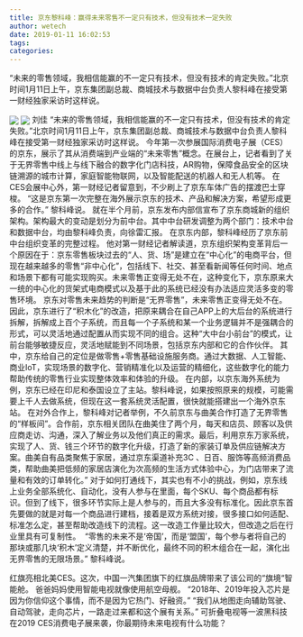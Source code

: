 ```yaml
---
title: 京东黎科峰：赢得未来零售不一定只有技术，但没有技术一定失败
author: wetech
date: 2019-01-11 16:02:53
tags: 
categories: 
---
```

“未来的零售领域，我相信能赢的不一定只有技术，但没有技术的肯定失败。”北京时间1月11日上午，京东集团副总裁、商城技术与数据中台负责人黎科峰在接受第一财经独家采访时这样说。
<!-- more -->
<img align="center" border="0" src="https://imgcdn.yicai.com/uppics/images/2019/01/d6ffcab8c7b98811da69276b269bd783.jpg" />
<img align="center" border="0" src="https://imgcdn.yicai.com/uppics/images/2019/01/f93a635ca3b95b2d53455b3411428e1a.jpg" />
刘佳
“未来的零售领域，我相信能赢的不一定只有技术，但没有技术的肯定失败。”北京时间1月11日上午，京东集团副总裁、商城技术与数据中台负责人黎科峰在接受第一财经独家采访时这样说。
今年第一次参展国际消费电子展（CES）的京东，展示了其从消费端到产业端的“未来零售”概念。在展台上，记者看到了关于无界零售中线上与线下融合的数字化门店科技，AR购物，保障食品安全的区块链溯源的城市计算，家庭智能物联网，以及智能配送的机器人和无人机等。
在CES会展中心外，第一财经记者留意到，不少刷上了京东车体广告的摆渡巴士穿梭。
“这是京东第一次完整在海外展示京东的技术、产品和解决方案，希望形成更多的合作。” 黎科峰说。
就在半个月前，京东发布内部信宣布了京东商城新的组织架构。架构最大的变动是划分为前中台。其中中台研发调整为两个部门：技术中台和数据中台，均由黎科峰负责，向徐雷汇报。
在京东内部，黎科峰经历了京东前中台组织变革的完整过程。
他对第一财经记者解读道，京东组织架构变革背后一个原因在于：京东零售板块过去的“人、货、场”是建立在“中心化”的电商平台，但现在越来越多的零售“非中心化”，包括线下、社交、甚至看新闻等任何时间、地点和场景下都有可能实现购买。未来零售正变得无处不在，这种变化下，京东原来大一统的中心化的货架式电商模式以及基于此的系统已经没有办法适应灵活多变的零售环境。
京东对零售未来趋势的判断是“无界零售”，未来零售正变得无处不在。因此，京东进行了“积木化”的改造，把原来耦合在自己APP上的大后台的系统进行拆解，拆解成上百个子系统，而且每一个子系统和某一个业务逻辑并不是强耦合的形式，可以灵活地通过配置从而实现不同的组合。这种“大中台小前台”的模式，让前台能够敏捷反应，灵活地赋能到不同场景，包括京东内部和它的合作伙伴。
其中，京东给自己的定位是做零售+零售基础设施服务商。通过大数据、人工智能、商业IoT，实现场景的数字化、营销精准化以及运营的精细化，这些数字化的能力帮助传统的零售行业实现整体效率和体验的升级。
在内部，以京东海外系统为例，京东已经在印尼和泰国设立了主站。黎科峰说，如果按照原来的规模，可能需要上千人去做系统，但现在这一套系统灵活配置，很快就能搭建出一个海外京东站。
在对外合作上，黎科峰对记者举例，不久前京东与曲美合作打造了无界零售的“样板间”。合作前，京东相关团队在曲美住了两个月，每天和店员、顾客以及供应商走访、沟通，深入了解业务以及他们真正的需求。最后，利用京东万家系统，实现了人、货、钱三个环节的数字化升级，打造了新的家装订单及供应链解决方案。曲美自有品类聚焦于家居，通过京东渠道补充3C 、日百、服饰等高频消费品类，帮助曲美把低频的家居店演化为次高频的生活方式体验中心，为门店带来了流量和有效的订单转化。”
对于如何打通线下，其实也有不小的挑战，例如，京东线上业务全部系统化、自动化，没有人参与在里面，每个SKU、每个商品都有标识。但到了线下，很多环节实际上是人参与的，而且大多没有标准化。因此京东首先要做的就是对每一个商品进行建档，接着是双方系统对接，很多接口如何适配、标准怎么定，甚至帮助改造线下的流程。这一改造工作量比较大，但改造之后在行业里具有可复制性。
 “零售的未来不是‘帝国’，而是‘盟国’，每个参与者将自己的那块或那几块‘积木’定义清楚，并不断优化，最终不同的积木组合在一起，演化出无界零售的无限场景。” 黎科峰说。
 
 
红旗亮相北美CES。这次，中国一汽集团旗下的红旗品牌带来了该公司的“旗境“智能舱。
爸爸妈妈使用智能电视就像使用航空母舰。
“2018年、2019年投入芯片是因为你信仰这个事情，而不是因为它热门、好融资。”
“我们从地图走向辅助驾驶、自动驾驶，走向芯片，一路走过来都和这个展有关系。”
可折叠电视等一波黑科技在2019 CES消费电子展来袭，你最期待未来电视有什么功能？
